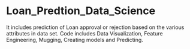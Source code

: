 # Loan_Predtion_Data_Science
It includes prediction of Loan approval or rejection based on the various attributes in data set. Code includes Data Visualization, Feature Engineering, Mugging, Creating models and Predicting.

